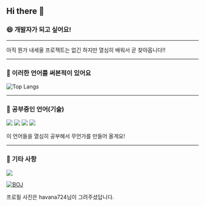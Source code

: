## Hi there 👋

<!--
**jshyun912/jshyun912** is a ✨ _special_ ✨ repository because its `README.md` (this file) appears on your GitHub profile.

Here are some ideas to get you started:

- 🔭 I’m currently working on ...
- 🌱 I’m currently learning ...
- 👯 I’m looking to collaborate on ...
- 🤔 I’m looking for help with ...
- 💬 Ask me about ...
- 📫 How to reach me: ...
- 😄 Pronouns: ...
- ⚡ Fun fact: ...
-->

### 😄 개발자가 되고 싶어요!
<hr>

아직 뭔가 내세울 프로젝트는 없긴 하지만 열심히 배워서 곧 찾아옵니다!!
<hr>

### 📘 이러한 언어를 써본적이 있어요
![Top Langs](https://github-readme-stats.vercel.app/api/top-langs/?username=jshyun912&layout=compact)  

<hr>

### 📕 공부중인 언어(기술)
<p>
    <img src="https://img.shields.io/badge/Svelte-FF3E00?style=flat-square&logo=Svelte&logoColor=white"/>
    <img src="https://img.shields.io/badge/Node.js-5FA04E?style=flat-square&logo=Node.js&logoColor=white"/>
    <img src="https://img.shields.io/badge/Rust-000000?style=flat-square&logo=rust&logoColor=white"/>
    <img src="https://img.shields.io/badge/Tauri-24C8D8?style=flat-square&logo=Tauri&logoColor=white"/>    
</p>

이 언어들을 열심히 공부해서 무언가를 만들어 올게요!

<hr>

### 🎸 기타 사항

<a href="https://solved.ac/profile/jshyun912"><img src="https://github-readme-solvedac-hyp3rflow.vercel.app/api/?handle=jshyun912"></a><br>

[![BOJ](https://bojstat.vulcan.site/jshyun912)](https://www.acmicpc.net/user/jshyun912) 

프로필 사진은 havana724님이 그려주셨답니다.

